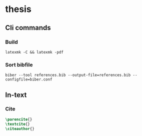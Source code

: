 # thesis

## Cli commands

### Build

```console
latexmk -C && latexmk -pdf
```

### Sort bibfile

```console
biber --tool references.bib --output-file=references.bib --configfile=biber.conf 
```


## In-text

### Cite

```tex
\parencite{}
\textcite{}
\citeauthor{}
```
